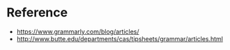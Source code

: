 # Reference
* https://www.grammarly.com/blog/articles/
* http://www.butte.edu/departments/cas/tipsheets/grammar/articles.html